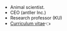 - Animal scientist.
- CEO (antller Inc.)
- Research professor (KU)
- [Curriculum vitae](https://github.com/YoungjunNa/CV_YoungjunNa/blob/master/README.md)👈

<!--
**YoungjunNa/youngjunna** is a ✨ _special_ ✨ repository because its `README.md` (this file) appears on your GitHub profile.

Here are some ideas to get you started:

- 🔭 I’m currently working on ...
- 🌱 I’m currently learning ...
- 👯 I’m looking to collaborate on ...
- 🤔 I’m looking for help with ...
- 💬 Ask me about ...
- 📫 How to reach me: ...
- 😄 Pronouns: ...
- ⚡ Fun fact: ...
-->
